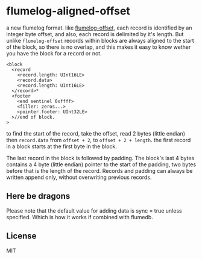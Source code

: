 # flumelog-aligned-offset

a new flumelog format.
like [flumelog-offset](https://github.com/flumedb/flumelog-offset),
each record is identified by an integer byte offset, and also,
each record is delimited by it's length.
But unlike `flumelog-offset` records within blocks are always
aligned to the start of the block, so there is no overlap,
and this makes it easy to know wether you have the block for a record
or not.

```
<block
  <record
    <record.length: UInt16LE>
    <record.data>
    <record.length: UInt16LE>
  </record>*
  <footer
    <end sentinel 0xffff>
    <filler: zeros...>
    <pointer.footer: UInt32LE>
  >//end of block.
>
```
to find the start of the record, take the offset, read 2 bytes (little endian)
then `record.data` from `offset + 2`, to `offset + 2 + length`.
the first record in a block starts at the first byte in the block.

The last record in the block is followed by padding.
The block's last 4 bytes contains a 4 byte (little endian)
pointer to the start of the padding, two bytes before that is
the length of the record. Records and padding can always be written
append only, without overwriting previous records.

## Here be dragons

Please note that the default value for adding data is sync = true
unless specified. Which is how it works if combined with flumedb.

## License

MIT


